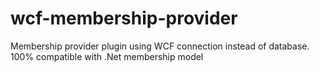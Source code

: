 # wcf-membership-provider
Membership provider plugin using WCF connection instead of database.  100% compatible with .Net membership model
